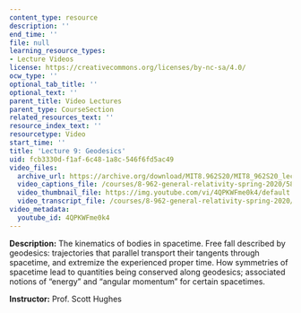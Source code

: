 ```yaml
---
content_type: resource
description: ''
end_time: ''
file: null
learning_resource_types:
- Lecture Videos
license: https://creativecommons.org/licenses/by-nc-sa/4.0/
ocw_type: ''
optional_tab_title: ''
optional_text: ''
parent_title: Video Lectures
parent_type: CourseSection
related_resources_text: ''
resource_index_text: ''
resourcetype: Video
start_time: ''
title: 'Lecture 9: Geodesics'
uid: fcb3330d-f1af-6c48-1a8c-546f6fd5ac49
video_files:
  archive_url: https://archive.org/download/MIT8.962S20/MIT8_962S20_lec09_300k.mp4
  video_captions_file: /courses/8-962-general-relativity-spring-2020/580b42eea8db5948a1b907607a3da4a0_4QPKWFme0k4.vtt
  video_thumbnail_file: https://img.youtube.com/vi/4QPKWFme0k4/default.jpg
  video_transcript_file: /courses/8-962-general-relativity-spring-2020/d1f05eee90c111ae28ca52b6aac95143_4QPKWFme0k4.pdf
video_metadata:
  youtube_id: 4QPKWFme0k4
---
```


**Description:** The kinematics of bodies in spacetime. Free fall described by geodesics: trajectories that parallel transport their tangents through spacetime, and extremize the experienced proper time. How symmetries of spacetime lead to quantities being conserved along geodesics; associated notions of “energy” and “angular momentum” for certain spacetimes.

**Instructor:** Prof. Scott Hughes

